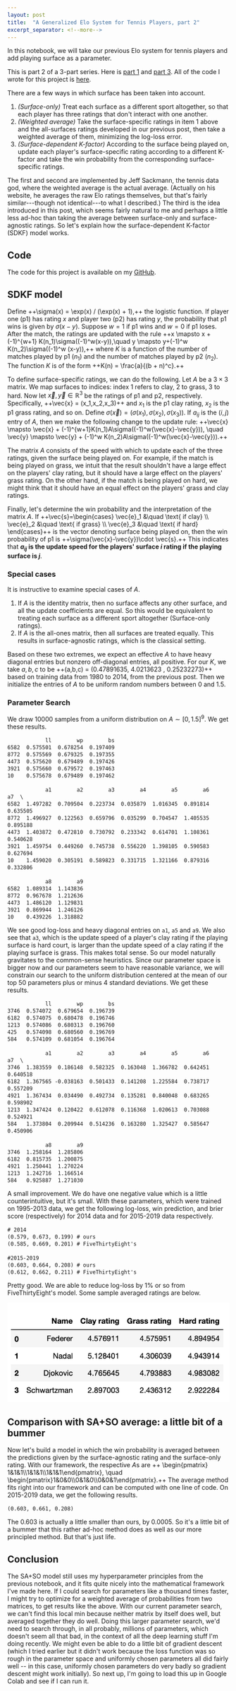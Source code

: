 ```yaml
---
layout: post
title:  "A Generalized Elo System for Tennis Players, part 2"
excerpt_separator: <!--more-->
---
```



In this notebook, we will take our previous Elo system for tennis players and add playing surface as a parameter. 

<!--more-->

This is part 2 of a 3-part series. Here is [part 1](https://hongsuh7.github.io/2020/07/07/tennis-1.html) and [part 3](https://hongsuh7.github.io/2020/08/26/tennis-3.html). All of the code I wrote for this project is [here](https://github.com/hongsuh7/tennis-elo). 

There are a few ways in which surface has been taken into account.

1. *(Surface-only)* Treat each surface as a different sport altogether, so that each player has three ratings that don't interact with one another.
2. *(Weighted average)* Take the surface-specific ratings in item 1 above and the all-surfaces ratings developed in our previous post, then take a weighted average of them, minimizing the log-loss error.
3. *(Surface-dependent K-factor)* According to the surface being played on, update each player's surface-specific rating according to a different K-factor and take the win probability from the corresponding surface-specific ratings.

The first and second are implemented by Jeff Sackmann, the tennis data god, where the weighted average is the actual average. (Actually on his website, he averages the raw Elo ratings themselves, but that's fairly similar---though not identical---to what I described.) The third is the idea introduced in this post, which seems fairly natural to me and perhaps a little less ad-hoc than taking the average between surface-only and surface-agnostic ratings. So let's explain how the surface-dependent K-factor (SDKF) model works.

## Code
The code for this project is available on my [GitHub](https://github.com/hongsuh7/tennis-elo/blob/master/elo2.ipynb).

## SDKF model

Define ++\sigma(x) = \exp(x) / (\exp(x) + 1),++ the logistic function. If player one (p1) has rating $x$ and player two (p2) has rating $y$, the probability that p1 wins is given by $\sigma(x-y)$. Suppose $w=1$ if p1 wins and $w=0$ if p1 loses. After the match, the ratings are updated with the rule ++x \mapsto x + (-1)^{w+1} K(n_1)\sigma((-1)^w(x-y)),\quad y \mapsto y+(-1)^w K(n_2)\sigma((-1)^w (x-y)),++ where $K$ is a function of the number of matches played by p1 ($n_1$) and the number of matches played by p2 ($n_2$). The function $K$ is of the form ++K(n) = \frac{a}{(b + n)^c}.++

To define surface-specific ratings, we can do the following. Let $A$ be a $3\times 3$ matrix. We map surfaces to indices: index 1 refers to clay, 2 to grass, 3 to hard. Now let $\vec{x},\vec{y}\in \mathbb{R}^3$ be the ratings of p1 and p2, respectively. Specifically, ++\vec{x} = (x_1,x_2,x_3)++ and $x_1$ is the p1 clay rating, $x_2$ is the p1 grass rating, and so on. Define $\sigma(\vec{x}) = (\sigma(x_1),\sigma(x_2),\sigma(x_3))$. If $a_{ij}$ is the $(i,j)$ entry of $A$, then we make the following change to the update rule: ++\vec{x} \mapsto \vec{x} + (-1)^{w+1}K(n_1)A\sigma((-1)^w(\vec{x}-\vec{y})), \quad \vec{y} \mapsto \vec{y} + (-1)^w K(n_2)A\sigma((-1)^w(\vec{x}-\vec{y})).++

The matrix $A$ consists of the speed with which to update each of the three ratings, given the surface being played on. For example, if the match is being played on grass, we intuit that the result shouldn't have a large effect on the players' clay rating, but it should have a large effect on the players' grass rating. On the other hand, if the match is being played on hard, we might think that it should have an equal effect on the players' grass and clay ratings.

Finally, let's determine the win probability and the interpretation of the matrix $A$. If ++\vec{s}=\begin{cases} \vec{e}_1 &\quad \text{ if clay} \\\ \vec{e}_2 &\quad \text{ if grass} \\\ \vec{e}_3 &\quad \text{ if hard} \end{cases}++ is the vector denoting surface being played on, then the win probability of p1 is ++\sigma(\vec{x}-\vec{y})\cdot \vec{s}.++ This indicates that **$a_{ij}$ is the update speed for the players' surface $i$ rating if the playing surface is $j$**.

### Special cases
It is instructive to examine special cases of $A$.
1. If $A$ is the identity matrix, then no surface affects any other surface, and all the update coefficients are equal. So this would be equivalent to treating each surface as a different sport altogether (Surface-only ratings).
2. If $A$ is the all-ones matrix, then all surfaces are treated equally. This results in surface-agnostic ratings, which is the classical setting.

Based on these two extremes, we expect an effective $A$ to have heavy diagonal entries but nonzero off-diagonal entries, all positive. For our $K$, we take $a,b,c$ to be ++(a,b,c) = (0.47891635, 4.0213623 , 0.25232273)++ based on training data from 1980 to 2014, from the previous post. Then we initialize the entries of $A$ to be uniform random numbers between 0 and 1.5.

### Parameter Search
We draw 10000 samples from a uniform distribution on $A\sim [0,1.5]^9$. We get these results.
```
            ll        wp        bs
6582  0.575501  0.678254  0.197409
8772  0.575569  0.679325  0.197355
4473  0.575620  0.679489  0.197426
3921  0.575660  0.679572  0.197463
10    0.575678  0.679489  0.197462

            a1        a2        a3        a4        a5        a6        a7  \
6582  1.497282  0.709504  0.223734  0.035879  1.016345  0.891814  0.635505   
8772  1.496927  0.122563  0.659796  0.035299  0.704547  1.405535  0.895188   
4473  1.403872  0.472810  0.730792  0.233342  0.614701  1.108361  0.540628   
3921  1.459754  0.449260  0.745738  0.556220  1.398105  0.590583  0.627694   
10    1.459020  0.305191  0.589823  0.331715  1.321166  0.879316  0.332806   

            a8        a9  
6582  1.089314  1.143836  
8772  0.967678  1.212636  
4473  1.486120  1.129831  
3921  0.869944  1.246126  
10    0.439226  1.318882  
```

We see good log-loss and heavy diagonal entries on `a1`, `a5` and `a9`. We also see that `a3`, which is the update speed of a player's clay rating if the playing surface is hard court, is larger than the update speed of a clay rating if the playing surface is grass. This makes total sense. So our model naturally gravitates to the common-sense heuristics. Since our parameter space is bigger now and our parameters seem to have reasonable variance, we will constrain our search to the uniform distribution centered at the mean of our top 50 parameters plus or minus 4 standard deviations. We get these results.

```
            ll        wp        bs
3746  0.574072  0.679654  0.196739
6182  0.574075  0.680478  0.196746
1213  0.574086  0.680313  0.196760
425   0.574098  0.680560  0.196769
584   0.574109  0.681054  0.196764

            a1        a2        a3        a4        a5        a6        a7  \
3746  1.383559  0.186148  0.582325  0.163048  1.366782  0.642451  0.640518   
6182  1.367565 -0.038163  0.501433  0.141208  1.225584  0.738717  0.557209   
4921  1.367434  0.034490  0.492734  0.135281  0.840048  0.683265  0.598902   
1213  1.347424  0.120422  0.612078  0.116368  1.020613  0.703088  0.524921   
584   1.373804  0.209944  0.514236  0.163280  1.325427  0.585647  0.450906   

            a8        a9  
3746  1.258164  1.285806  
6182  0.815735  1.200875  
4921  1.250441  1.270224  
1213  1.242716  1.166514  
584   0.925887  1.271030 
```

A small improvement. We do have one negative value which is a little counterintuitive, but it's small. With these parameters, which were trained on 1995-2013 data, we get the following log-loss, win prediction, and brier score (respectively) for 2014 data and for 2015-2019 data respectively.
```
# 2014
(0.579, 0.673, 0.199) # ours
(0.585, 0.669, 0.201) # FiveThirtyEight's

#2015-2019
(0.603, 0.664, 0.208) # ours
(0.612, 0.662, 0.211) # FiveThirtyEight's
```

Pretty good. We are able to reduce log-loss by 1% or so from FiveThirtyEight's model. Some sample averaged ratings are below.

![](/assets/tennis-2/ratings.png)

## Comparison with SA+SO average: a little bit of a bummer
Now let's build a model in which the win probability is averaged between the predictions given by the surface-agnostic rating and the surface-only rating. With our framework, the respective $A$s are ++ \begin{pmatrix} 1&1&1\\\1&1&1\\\1&1&1\end{pmatrix}, \quad \begin{pmatrix}1&0&0\\\0&1&0\\\0&0&1\end{pmatrix}.++ The average method fits right into our framework and can be computed with one line of code. On 2015-2019 data, we get the following results.
```
(0.603, 0.661, 0.208)
```
The 0.603 is actually a little smaller than ours, by 0.0005. So it's a little bit of a bummer that this rather ad-hoc method does as well as our more principled method. But that's just life.

## Conclusion
The SA+SO model still uses my hyperparameter principles from the previous notebook, and it fits quite nicely into the mathematical framework I've made here. If I could search for parameters like a thousand times faster, I might try to optimize for a weighted average of probabilities from two matrices, to get results like the above. With our current parameter search, we can't find this local min because neither matrix by itself does well, but averaged together they do well. Doing this larger parameter search, we'd need to search through, in all probably, millions of parameters, which doesn't seem all that bad, in the context of all the deep learning stuff I'm doing recently. We might even be able to do a little bit of gradient descent (which I tried earlier but it didn't work because the loss function was so rough in the parameter space and uniformly chosen parameters all did fairly well -- in this case, uniformly chosen parameters do very badly so gradient descent might work initially). So next up, I'm going to load this up in Google Colab and see if I can run it.